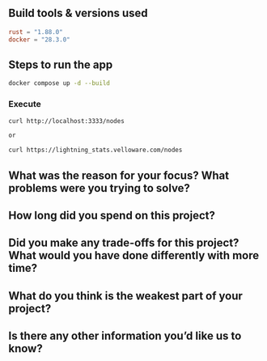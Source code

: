 ## Build tools & versions used

```toml
rust = "1.88.0"
docker = "28.3.0"
```

## Steps to run the app

```sh
docker compose up -d --build
```

### Execute

```sh
curl http://localhost:3333/nodes

or

curl https://lightning_stats.velloware.com/nodes
```

## What was the reason for your focus? What problems were you trying to solve?

## How long did you spend on this project?

## Did you make any trade-offs for this project? What would you have done differently with more time?

## What do you think is the weakest part of your project?

## Is there any other information you’d like us to know?